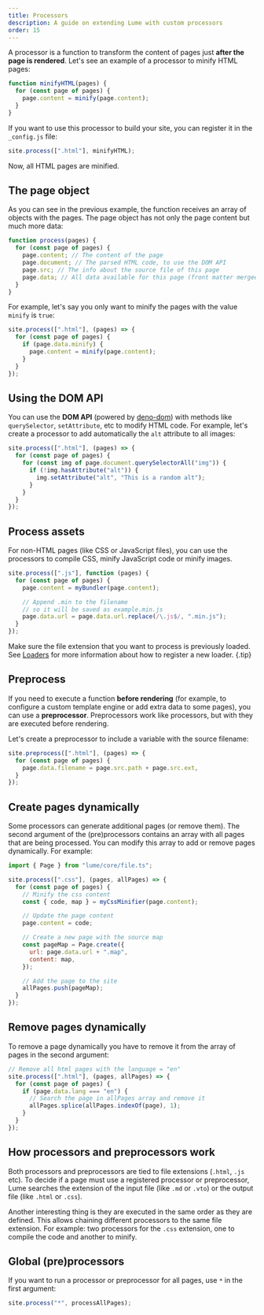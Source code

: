 ```yaml
---
title: Processors
description: A guide on extending Lume with custom processors
order: 15
---
```


A processor is a function to transform the content of pages just **after the
page is rendered**. Let's see an example of a processor to minify HTML pages:

```js
function minifyHTML(pages) {
  for (const page of pages) {
    page.content = minify(page.content);
  }
}
```

If you want to use this processor to build your site, you can register it in the
`_config.js` file:

```js
site.process([".html"], minifyHTML);
```

Now, all HTML pages are minified.

## The page object

As you can see in the previous example, the function receives an array of
objects with the pages. The page object has not only the page content but much
more data:

```js
function process(pages) {
  for (const page of pages) {
    page.content; // The content of the page
    page.document; // The parsed HTML code, to use the DOM API
    page.src; // The info about the source file of this page
    page.data; // All data available for this page (front matter merged with _data)
  }
}
```

For example, let's say you only want to minify the pages with the value `minify`
is `true`:

```js
site.process([".html"], (pages) => {
  for (const page of pages) {
    if (page.data.minify) {
      page.content = minify(page.content);
    }
  }
});
```

## Using the DOM API

You can use the **DOM API** (powered by
[deno-dom](https://github.com/b-fuze/deno-dom)) with methods like
`querySelector`, `setAttribute`, etc to modify HTML code. For example, let's
create a processor to add automatically the `alt` attribute to all images:

```js
site.process([".html"], (pages) => {
  for (const page of pages) {
    for (const img of page.document.querySelectorAll("img")) {
      if (!img.hasAttribute("alt")) {
        img.setAttribute("alt", "This is a random alt");
      }
    }
  }
});
```

## Process assets

For non-HTML pages (like CSS or JavaScript files), you can use the processors to
compile CSS, minify JavaScript code or minify images.

```js
site.process([".js"], function (pages) {
  for (const page of pages) {
    page.content = myBundler(page.content);

    // Append .min to the filename
    // so it will be saved as example.min.js
    page.data.url = page.data.url.replace(/\.js$/, ".min.js");
  }
});
```

Make sure the file extension that you want to process is previously loaded. See
[Loaders](loaders.md) for more information about how to register a new loader.
{.tip}

## Preprocess

If you need to execute a function **before rendering** (for example, to
configure a custom template engine or add extra data to some pages), you can use
a **preprocessor**. Preprocessors work like processors, but with they are
executed before rendering.

Let's create a preprocessor to include a variable with the source filename:

```js
site.preprocess([".html"], (pages) => {
  for (const page of pages) {
    page.data.filename = page.src.path + page.src.ext,
  }
});
```

## Create pages dynamically

Some processors can generate additional pages (or remove them). The second
argument of the (pre)processors contains an array with all pages that are being
processed. You can modify this array to add or remove pages dynamically. For
example:

```js
import { Page } from "lume/core/file.ts";

site.process([".css"], (pages, allPages) => {
  for (const page of pages) {
    // Minify the css content
    const { code, map } = myCssMinifier(page.content);

    // Update the page content
    page.content = code;

    // Create a new page with the source map
    const pageMap = Page.create({
      url: page.data.url + ".map",
      content: map,
    });

    // Add the page to the site
    allPages.push(pageMap);
  }
});
```

## Remove pages dynamically

To remove a page dynamically you have to remove it from the array of pages in
the second argument:

```ts
// Remove all html pages with the language = "en"
site.process([".html"], (pages, allPages) => {
  for (const page of pages) {
    if (page.data.lang === "en") {
      // Search the page in allPages array and remove it
      allPages.splice(allPages.indexOf(page), 1);
    }
  }
});
```

## How processors and preprocessors work

Both processors and preprocessors are tied to file extensions (`.html`, `.js`
etc). To decide if a page must use a registered processor or preprocessor, Lume
searches the extension of the input file (like `.md` or `.vto`) or the output
file (like `.html` or `.css`).

Another interesting thing is they are executed in the same order as they are
defined. This allows chaining different processors to the same file extension.
For example: two processors for the `.css` extension, one to compile the code
and another to minify.

## Global (pre)processors

If you want to run a processor or preprocessor for all pages, use `*` in the
first argument:

```js
site.process("*", processAllPages);
```

